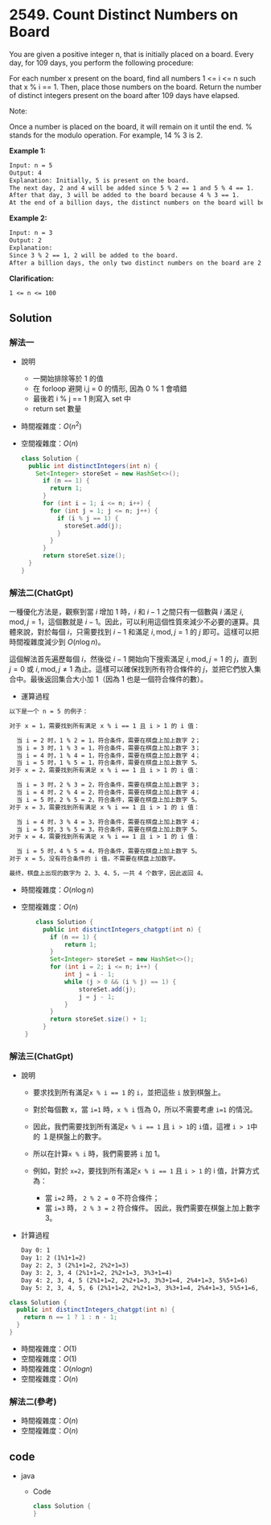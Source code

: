 # 2549. Count Distinct Numbers on Board

You are given a positive integer n, that is initially placed on a board. Every day, for 109 days, you perform the following procedure:

For each number x present on the board, find all numbers 1 <= i <= n such that x % i == 1.
Then, place those numbers on the board.
Return the number of distinct integers present on the board after 109 days have elapsed.

Note:

Once a number is placed on the board, it will remain on it until the end.
% stands for the modulo operation. For example, 14 % 3 is 2.

<!-- **Note:**  -->

**Example 1:**

```txt
Input: n = 5
Output: 4
Explanation: Initially, 5 is present on the board.
The next day, 2 and 4 will be added since 5 % 2 == 1 and 5 % 4 == 1.
After that day, 3 will be added to the board because 4 % 3 == 1.
At the end of a billion days, the distinct numbers on the board will be 2, 3, 4, and 5.
```

**Example 2:**

```txt
Input: n = 3
Output: 2
Explanation:
Since 3 % 2 == 1, 2 will be added to the board.
After a billion days, the only two distinct numbers on the board are 2 and 3.
```

**Clarification:**

```txt
1 <= n <= 100
```

## Solution

### 解法一

- 說明

  - 一開始排除等於 1 的值
  - 在 forloop 避開 i,j = 0 的情形, 因為 0 % 1 會噴錯
  - 最後若 i % j == 1 則寫入 set 中
  - return set 數量

- 時間複雜度：$O(n^2)$
- 空間複雜度：$O(n)$

    ```java
    class Solution {
      public int distinctIntegers(int n) {
        Set<Integer> storeSet = new HashSet<>();
          if (n == 1) {
            return 1;
          }
          for (int i = 1; i <= n; i++) {
            for (int j = 1; j <= n; j++) {
              if (i % j == 1) {
                storeSet.add(j);
              }
            }
          }
          return storeSet.size();
      }
    }
    ```

### 解法二(ChatGpt)

一種優化方法是，觀察到當 $i$ 增加 1 時，$i$ 和 $i-1$ 之間只有一個數與 $i$ 滿足 $i,\mathrm{mod},j = 1$，這個數就是 $i-1$。因此，可以利用這個性質來減少不必要的運算。具體來說，對於每個 $i$，只需要找到 $i-1$ 和滿足 $i,\mathrm{mod},j = 1$ 的 $j$ 即可。這樣可以把時間複雜度減少到 $O(n\log n)$。

這個解法首先遍歷每個 $i$，然後從 $i-1$ 開始向下搜索滿足 $i,\mathrm{mod},j = 1$ 的 $j$，直到 $j=0$ 或 $i,\mathrm{mod},j \neq 1$ 為止。這樣可以確保找到所有符合條件的 $j$，並把它們放入集合中。最後返回集合大小加 1（因為 1 也是一個符合條件的數）。

- 運算過程

```txt
以下是一个 n = 5 的例子：

对于 x = 1，需要找到所有满足 x % i == 1 且 i > 1 的 i 值：

  当 i = 2 时，1 % 2 = 1，符合条件，需要在棋盘上加上数字 2；
  当 i = 3 时，1 % 3 = 1，符合条件，需要在棋盘上加上数字 3；
  当 i = 4 时，1 % 4 = 1，符合条件，需要在棋盘上加上数字 4；
  当 i = 5 时，1 % 5 = 1，符合条件，需要在棋盘上加上数字 5。
对于 x = 2，需要找到所有满足 x % i == 1 且 i > 1 的 i 值：

  当 i = 3 时，2 % 3 = 2，符合条件，需要在棋盘上加上数字 3；
  当 i = 4 时，2 % 4 = 2，符合条件，需要在棋盘上加上数字 4；
  当 i = 5 时，2 % 5 = 2，符合条件，需要在棋盘上加上数字 5。
对于 x = 3，需要找到所有满足 x % i == 1 且 i > 1 的 i 值：

  当 i = 4 时，3 % 4 = 3，符合条件，需要在棋盘上加上数字 4；
  当 i = 5 时，3 % 5 = 3，符合条件，需要在棋盘上加上数字 5。
对于 x = 4，需要找到所有满足 x % i == 1 且 i > 1 的 i 值：

  当 i = 5 时，4 % 5 = 4，符合条件，需要在棋盘上加上数字 5。
对于 x = 5，没有符合条件的 i 值，不需要在棋盘上加数字。

最终，棋盘上出现的数字为 2、3、4、5，一共 4 个数字，因此返回 4。
```

- 時間複雜度：$O(n\log n)$
- 空間複雜度：$O(n)$

  ```java
      class Solution {
        public int distinctIntegers_chatgpt(int n) {
          if (n == 1) {
              return 1;
          }
          Set<Integer> storeSet = new HashSet<>();
          for (int i = 2; i <= n; i++) {
              int j = i - 1;
              while (j > 0 && (i % j) == 1) {
                  storeSet.add(j);
                  j = j - 1;
              }
          }
          return storeSet.size() + 1;
        }
   }
  ```

### 解法三(ChatGpt)

- 說明

  - 要求找到所有滿足`x % i == 1` 的 `i`，並把這些 `i` 放到棋盤上。
  - 對於每個數 x，當 `i=1` 時，`x % i` 恆為 0，所以不需要考慮 `i=1` 的情況。
  - 因此，我們需要找到所有滿足`x % i == 1` 且 `i > 1`的 `i`值，這裡 `i > 1`中的 １是棋盤上的數字。
  - 所以在計算`x % i` 時，我們需要將 `i` 加 1。

  - 例如，對於 `x=2`，要找到所有滿足`x % i == 1` 且 `i > 1` 的 i 值，計算方式為：
    - 當 `i=2` 時， `2 % 2 = 0` 不符合條件；
    - 當 `i=3` 時， `2 % 3 = 2` 符合條件。
      因此，我們需要在棋盤上加上數字 3。

- 計算過程

  ```txt
  Day 0: 1
  Day 1: 2 (1%1+1=2)
  Day 2: 2, 3 (2%1+1=2, 2%2+1=3)
  Day 3: 2, 3, 4 (2%1+1=2, 2%2+1=3, 3%3+1=4)
  Day 4: 2, 3, 4, 5 (2%1+1=2, 2%2+1=3, 3%3+1=4, 2%4+1=3, 5%5+1=6)
  Day 5: 2, 3, 4, 5, 6 (2%1+1=2, 2%2+1=3, 3%3+1=4, 2%4+1=3, 5%5+1=6, 2%6+1=3, 3%6+1=4)
  ```

```java
class Solution {
  public int distinctIntegers_chatgpt(int n) {
    return n == 1 ? 1 : n - 1;
  }
}
```

- 時間複雜度：$O(1)$
- 空間複雜度：$O(1)$
- 時間複雜度：$O(nlogn)$
- 空間複雜度：$O(n)$

### 解法二(參考)

- 時間複雜度：$O(n)$
- 空間複雜度：$O(n)$

## code

- java

  - Code

    ```java
    class Solution {
    }
    ```
